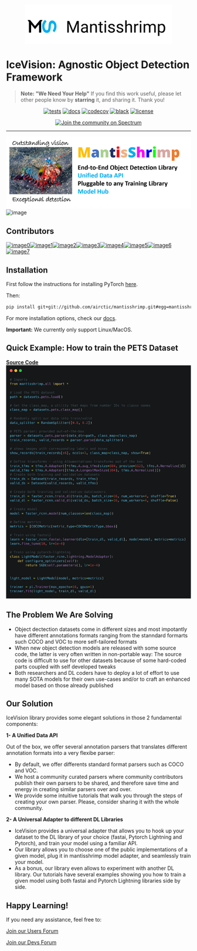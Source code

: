 
<img src="images/row_logo.svg" alt="logo" width="400px" style="display: block; margin-left: auto; margin-right: auto"/>

# IceVision: Agnostic Object Detection Framework

>**Note: "We Need Your Help"**
    If you find this work useful, please let other people know by **starring** it,
    and sharing it. 
    Thank you!
    
<div align="center">
    
[![tests](https://github.com/airctic/mantisshrimp/workflows/tests/badge.svg?event=push)](https://github.com/airctic/mantisshrimp/actions?query=workflow%3Atests)
[![docs](https://github.com/airctic/mantisshrimp/workflows/docs/badge.svg)](https://airctic.github.io/mantisshrimp/index.html)
[![codecov](https://codecov.io/gh/airctic/mantisshrimp/branch/master/graph/badge.svg)](https://codecov.io/gh/airctic/mantisshrimp)
[![black](https://img.shields.io/badge/code%20style-black-000000.svg)](https://github.com/psf/black)
[![license](https://img.shields.io/badge/License-Apache%202.0-blue.svg)](https://github.com/airctic/mantisshrimp/blob/master/LICENSE)  

[![Join the community on Spectrum](https://withspectrum.github.io/badge/badge.svg)](https://spectrum.chat/mantis)

</div>


* * * * *

![image](images/mantisshrimp-logo.png)
![image](images/mantis-end-to-end-training.gif)

<!-- Not included in docs - start -->
## **Contributors**

[![image0](https://sourcerer.io/fame/lgvaz/lgvaz/mantisshrimp/images/0)](https://sourcerer.io/fame/lgvaz/lgvaz/mantisshrimp/links/0)[![image1](https://sourcerer.io/fame/lgvaz/lgvaz/mantisshrimp/images/1)](https://sourcerer.io/fame/lgvaz/lgvaz/mantisshrimp/links/1)[![image2](https://sourcerer.io/fame/lgvaz/lgvaz/mantisshrimp/images/2)](https://sourcerer.io/fame/lgvaz/lgvaz/mantisshrimp/links/2)[![image3](https://sourcerer.io/fame/lgvaz/lgvaz/mantisshrimp/images/3)](https://sourcerer.io/fame/lgvaz/lgvaz/mantisshrimp/links/3)[![image4](https://sourcerer.io/fame/lgvaz/lgvaz/mantisshrimp/images/4)](https://sourcerer.io/fame/lgvaz/lgvaz/mantisshrimp/links/4)[![image5](https://sourcerer.io/fame/lgvaz/lgvaz/mantisshrimp/images/5)](https://sourcerer.io/fame/lgvaz/lgvaz/mantisshrimp/links/5)[![image6](https://sourcerer.io/fame/lgvaz/lgvaz/mantisshrimp/images/6)](https://sourcerer.io/fame/lgvaz/lgvaz/mantisshrimp/links/6)[![image7](https://sourcerer.io/fame/lgvaz/lgvaz/mantisshrimp/images/7)](https://sourcerer.io/fame/lgvaz/lgvaz/mantisshrimp/links/7)


## Installation

First follow the instructions for installing PyTorch [here](https://pytorch.org/get-started/locally/).

Then:
```bash
pip install git+git://github.com/airctic/mantisshrimp.git#egg=mantisshrimp[all]
```

For more installation options, check our [docs](https://airctic.github.io/mantisshrimp/install/).

**Important:** We currently only support Linux/MacOS.
<!-- Not included in docs - end -->


## Quick Example: How to train the **PETS Dataset**
[**Source Code**](https://airctic.github.io/mantisshrimp/examples/training/)
![image](images/mantis-readme.png)



## The Problem We Are Solving

-   Object dectection datasets come in different sizes and most
    impotantly have different annotations formats ranging from the
    stanndard formarts such COCO and VOC to more self-tailored formats
-   When new object detection models are released with some source code,
    the latter is very often written in non-portable way: The source
    code is difficult to use for other datasets because of some
    hard-coded parts coupled with self developed tweaks
-   Both researchers and DL coders have to deploy a lot of effort to use
    many SOTA models for their own use-cases and/or to craft an enhanced
    model based on those already published

## Our Solution

IceVision library provides some elegant solutions in those 2
fundamental components:

**1- A Unified Data API**

Out of the box, we offer several annotation parsers that translates
different annotation formats into a very flexibe parser:

* By default, we offer differents standard format parsers such as COCO
  and VOC.
* We host a community curated parsers where community contributors
  publish their own parsers to be shared, and therefore save time and
  energy in creating similar parsers over and over.
* We provide some intuitive tutorials that walk you through the steps
  of creating your own parser. Please, consider sharing it with the
  whole community.

**2- A Universal Adapter to different DL Libraries**

* IceVision provides a universal adapter that allows you to hook up
  your dataset to the DL library of your choice (fastai, Pytorch
  Lightning and Pytorch), and train your model using a familiar API.
* Our library allows you to choose one of the public implementations
  of a given model, plug it in mantisshrimp model adapter, and
  seamlessly train your model.
* As a bonus, our library even allows to experiment with another DL
  library. Our tutorials have several examples showing you how to
  train a given model using both fastai and Pytorch Lightning
  libraries side by side.


## Happy Learning!
If you need any assistance, feel free to:

[Join our Users Forum](https://spectrum.chat/mantis)

[Join our Devs Forum](https://discord.gg/QxHctJF)
